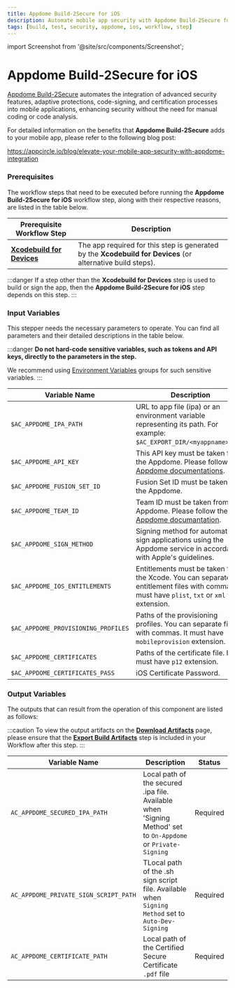 ```yaml
---
title: Appdome Build-2Secure for iOS
description: Automate mobile app security with Appdome Build-2Secure for iOS. Enhance security without manual coding or code analysis.
tags: [build, test, security, appdome, ios, workflow, step]
---
```


import Screenshot from '@site/src/components/Screenshot';

# Appdome Build-2Secure for iOS

[Appdome Build-2Secure](https://apis.appdome.com/docs/integrate-in-cicd) automates the integration of advanced security features, adaptive protections, code-signing, and certification processes into mobile applications, enhancing security without the need for manual coding or code analysis.

For detailed information on the benefits that **Appdome Build-2Secure** adds to your mobile app, please refer to the following blog post:

https://appcircle.io/blog/elevate-your-mobile-app-security-with-appdome-integration

### Prerequisites

The workflow steps that need to be executed before running the **Appdome Build-2Secure for iOS** workflow step, along with their respective reasons, are listed in the table below.

| Prerequisite Workflow Step                                                                             | Description                                                                                                 |
| ------------------------------------------------------------------------------------------------------ | ----------------------------------------------------------------------------------------------------------- |
| [**Xcodebuild for Devices**](/workflows/ios-specific-workflow-steps/xcodebuild-for-devices) | The app required for this step is generated by the **Xcodebuild for Devices** (or alternative build steps). |

:::danger
If a step other than the **Xcodebuild for Devices** step is used to build or sign the app, then the **Appdome Build-2Secure for iOS** step depends on this step.
:::

<Screenshot url='https://cdn.appcircle.io/docs/assets/BE3049-domeOrder1.png' />

### Input Variables

This stepper needs the necessary parameters to operate. You can find all parameters and their detailed descriptions in the table below.

<Screenshot url='https://cdn.appcircle.io/docs/assets/BE3049-domeInput.png' />

:::danger
**Do not hard-code sensitive variables, such as tokens and API keys, directly to the parameters in the step.**

We recommend using [Environment Variables](/environment-variables/) groups for such sensitive variables.
:::

| Variable Name                       | Description                                                                                                                                                                                        | Status   |
| ----------------------------------- | -------------------------------------------------------------------------------------------------------------------------------------------------------------------------------------------------- | -------- |
| `$AC_APPDOME_IPA_PATH`              | URL to app file (ipa) or an environment variable representing its path. For example: `$AC_EXPORT_DIR/<myappname>.ipa`.                                                                             | Required |
| `$AC_APPDOME_API_KEY`               | This API key must be taken from the Appdome. Please follow the [Appdome documentations](https://apis.appdome.com/docs/getting-started#getting-and-resetting-your-appdomes-build2secure-api-token). | Required |
| `$AC_APPDOME_FUSION_SET_ID`         | Fusion Set ID must be taken from the Appdome.                                                                                                                                                      | Required |
| `$AC_APPDOME_TEAM_ID`               | Team ID must be taken from the Appdome. Please follow the [Appdome documantation](https://apis.appdome.com/docs/getting-started#getting-a-teams-id).                                               |          |
| `$AC_APPDOME_SIGN_METHOD`           | Signing method for automatically sign applications using the Appdome service in accordance with Apple's guidelines.                                                                                | Required |
| `$AC_APPDOME_IOS_ENTITLEMENTS`      | Entitlements must be taken from the Xcode. You can separate entitlement files with commas. It must have `plist`, `txt` or `xml` file extension.                                                    | Required |
| `$AC_APPDOME_PROVISIONING_PROFILES` | Paths of the provisioning profiles. You can separate files with commas. It must have `mobileprovision` extension.                                                                                  | Required |
| `$AC_APPDOME_CERTIFICATES`          | Paths of the certificate file. It must have `p12` extension.                                                                                                                                       |          |
| `$AC_APPDOME_CERTIFICATES_PASS`     | iOS Certificate Password.                                                                                                                                                                          | Required |

### Output Variables

The outputs that can result from the operation of this component are listed as follows:

:::caution
To view the output artifacts on the [**Download Artifacts**](/workflows/common-workflow-steps/export-build-artifacts) page, please ensure that the [**Export Build Artifacts**](/workflows/common-workflow-steps/export-build-artifacts) step is included in your Workflow after this step.
:::

| Variable Name                          | Description                                                                                                   | Status   |
| -------------------------------------- | ------------------------------------------------------------------------------------------------------------- | -------- |
| `AC_APPDOME_SECURED_IPA_PATH`         | Local path of the secured .ipa file. Available when 'Signing Method' set to `On-Appdome` or `Private-Signing` | Required |
| `AC_APPDOME_PRIVATE_SIGN_SCRIPT_PATH` | TLocal path of the .sh sign script file. Available when `Signing Method` set to `Auto-Dev-Signing`            | Required |
| `AC_APPDOME_CERTIFICATE_PATH`         | Local path of the Certified Secure Certificate `.pdf` file                                                    | Required |
